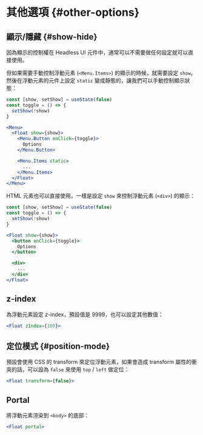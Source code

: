 # 其他選項 {#other-options}

## 顯示/隱藏 {#show-hide}

因為顯示的控制權在 Headless UI 元件中，通常可以不需要做任何設定就可以直接使用。

但如果需要手動控制浮動元素 (`<Menu.Items>`) 的顯示的時候，就需要設定 `show`。然後在浮動元素的元件上設定 `static` 變成靜態的，讓我們可以手動控制顯示狀態：

```jsx
const [show, setShow] = useState(false)
const toggle = () => {
  setShow(!show)
}

<Menu>
  <Float show={show}>
    <Menu.Button onClick={toggle}>
      Options
    </Menu.Button>

    <Menu.Items static>
      ...
    </Menu.Items>
  </Float>
</Menu>
```

HTML 元素也可以直接使用，一樣是設定 `show` 來控制浮動元素 (`<div>`) 的顯示：

```jsx
const [show, setShow] = useState(false)
const toggle = () => {
  setShow(!show)
}

<Float show={show}>
  <button onClick={toggle}>
    Options
  </button>

  <div>
    ...
  </div>
</Float>
```

## z-index

為浮動元素設定 z-index，預設值是 9999，也可以設定其他數值：

```jsx
<Float zIndex={100}>
```

## 定位模式 {#position-mode}

預設會使用 CSS 的 transform 來定位浮動元素，如果會造成 transform 屬性的衝突的話，可以設為 `false` 來使用 `top` / `left` 做定位：

```jsx
<Float transform={false}>
```

## Portal

將浮動元素渲染到 `<body>` 的底部：

```jsx
<Float portal>
```
